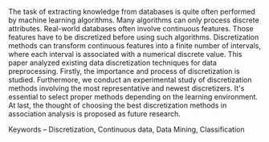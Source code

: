 The task of extracting knowledge from databases is quite often performed by machine learning algorithms. Many algorithms can only process discrete attributes. Real-world databases often involve continuous features. Those features have to be discretized before using such algorithms. Discretization methods can transform continuous features into a finite number of intervals, where each interval is associated with a numerical discrete value. This paper analyzed existing data discretization techniques for data preprocessing. Firstly, the importance and process of discretization is studied. Furthermore, we conduct an experimental study of discretization methods involving the most representative and newest discretizers. It's essential to select proper methods depending on the learning environment. At last, the thought of choosing the best discretization methods in association analysis is proposed as future research. 

Keywords – Discretization, Continuous data, Data Mining, Classification
